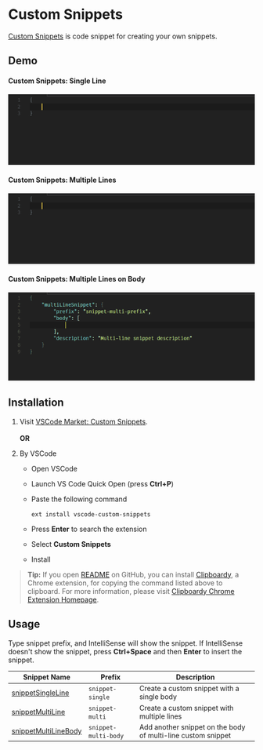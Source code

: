 # Custom Snippets

[Custom Snippets][marketplace-url] is code snippet for creating your own snippets.

## Demo

#### Custom Snippets: Single Line

![Custom Snippets: Single-line](images/demo-single.gif "Create Custom or User snippet with single line body")

#### Custom Snippets: Multiple Lines

![Custom Snippets: Multi-line](images/demo-multiple.gif "Create Custom or User snippet with multiple line body")

#### Custom Snippets: Multiple Lines on Body

![Custom Snippets: Multiple-line body](images/demo-body.gif "Add snippet body to multi-line Custom or User snippet")

## Installation

1. Visit [VSCode Market: Custom Snippets][marketplace-url].<br><br>**OR**

2. By VSCode
   * Open VSCode
   * Launch VS Code Quick Open (press **Ctrl+P**) 
   * Paste the following command

     ```
     ext install vscode-custom-snippets
     ```
   * Press **Enter** to search the extension
   * Select **Custom Snippets** 
   * Install

> **Tip:** If you open [README][readme-url] on GitHub, you can install [Clipboardy][clipboardy-chrome-webstore], a Chrome extension, for copying the command listed above to clipboard.
> For more information, please visit [Clipboardy Chrome Extension Homepage][clipboardy-homepage].

## Usage

Type snippet prefix, and IntelliSense will show the snippet. If IntelliSense doesn't show the snippet, press **Ctrl+Space** and then **Enter** to insert the snippet.

Snippet Name | Prefix | Description
--- | --- | ---
[snippetSingleLine][demo-single-src] | `snippet-single` | Create a custom snippet with a single body
[snippetMultiLine][demo-multiple-src] | `snippet-multi` | Create a custom snippet with multiple lines
[snippetMultiLineBody][demo-body-src] | `snippet-multi-body` | Add another snippet on the body of multi-line custom snippet

[marketplace-url]: https://marketplace.visualstudio.com/items?itemName=NgekNgok.vscode-custom-snippets
[readme-url]: https://github.com/alyyasser/vscode-CustomSnippets/blob/master/README.md

[demo-single-src]: https://github.com/alyyasser/vscode-CustomSnippets/blob/75d2d095bbdd2412bf4c1cc25ab0a209deaa45bd/snippets/snippets.json#L2
[demo-multiple-src]: https://github.com/alyyasser/vscode-CustomSnippets/blob/75d2d095bbdd2412bf4c1cc25ab0a209deaa45bd/snippets/snippets.json#L13
[demo-body-src]: https://github.com/alyyasser/vscode-CustomSnippets/blob/75d2d095bbdd2412bf4c1cc25ab0a209deaa45bd/snippets/snippets.json#L26

[clipboardy-chrome-webstore]: https://chrome.google.com/webstore/detail/clipboardy/gkafpbdjggkmmngaamlghmigadfaalhc
[clipboardy-homepage]: https://rainsoft.io/clipboardy-chrome-extension
